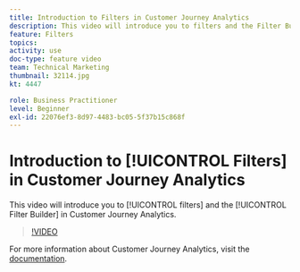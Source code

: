 ```yaml
---
title: Introduction to Filters in Customer Journey Analytics
description: This video will introduce you to filters and the Filter Builder in Adobe Customer Journey Analytics.
feature: Filters
topics: 
activity: use
doc-type: feature video
team: Technical Marketing
thumbnail: 32114.jpg
kt: 4447

role: Business Practitioner
level: Beginner
exl-id: 22076ef3-8d97-4483-bc05-5f37b15c868f
---
```

# Introduction to [!UICONTROL Filters] in Customer Journey Analytics

This video will introduce you to [!UICONTROL filters] and the [!UICONTROL Filter Builder] in Customer Journey Analytics.

>[!VIDEO](https://video.tv.adobe.com/v/32114/?quality=12)

For more information about Customer Journey Analytics, visit the [documentation](https://docs.adobe.com/content/help/en/analytics-platform/using/cja-landing.html).
